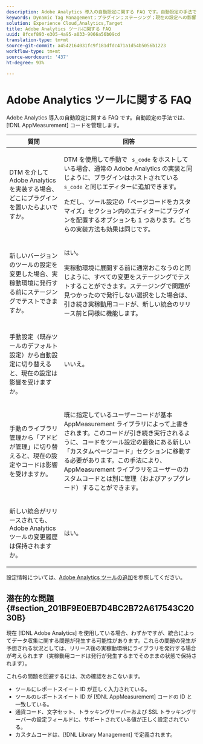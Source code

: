 ```yaml
---
description: Adobe Analytics 導入の自動設定に関する FAQ です。自動設定の手法では、AppMeasurement コードを管理します。
keywords: Dynamic Tag Management；プラグイン；ステージング；現在の設定への影響；リビジョン履歴；潜在的な問題；レポートスイートID；通貨コード；トラッキングサーバー；SSLトラッキングサーバー；カスタムコード；ライブラリ管理
solution: Experience Cloud,Analytics,Target
title: Adobe Analytics ツールに関する FAQ
uuid: 8fcef893-e305-4a95-a033-9066a56b09cd
translation-type: tm+mt
source-git-commit: a4542164031fc9f181dfdc471a1d54b5056b1223
workflow-type: tm+mt
source-wordcount: '437'
ht-degree: 93%

---
```



# Adobe Analytics ツールに関する FAQ

Adobe Analytics 導入の自動設定に関する FAQ です。自動設定の手法では、[!DNL AppMeasurement] コードを管理します。

<table id="table_A50D00E2C47A473B92DA800FB08FE640"> 
 <thead> 
  <tr> 
   <th colname="col1" class="entry"> 質問 </th> 
   <th colname="col2" class="entry"> 回答 </th> 
  </tr> 
 </thead>
 <tbody> 
  <tr> 
   <td colname="col1"> <p> DTM を介して Adobe Analytics を実装する場合、どこにプラグインを置いたらよいですか。 </p> </td> 
   <td colname="col2"> <p> DTM を使用して手動で <code> s_code</code> をホストしている場合、通常の Adobe Analytics の実装と同じように、プラグインはホストされている <code> s_code</code> と同じエディターに追加できます。 </p> <p>ただし、ツール設定の「<span class="term">ページコードをカスタマイズ</span>」セクション内のエディターにプラグインを配置するオプションも 1 つあります。どちらの実装方法も効果は同じです。 </p> </td> 
  </tr> 
  <tr> 
   <td colname="col1"> <p>新しいバージョンのツールの設定を変更した場合、実稼動環境に発行する前にステージングでテストできますか。 </p> </td> 
   <td colname="col2"> <p>はい。 </p> <p>実稼動環境に展開する前に通常おこなうのと同じように、すべての変更をステージングでテストすることができます。ステージングで問題が見つかったので発行しない選択をした場合は、引き続き実稼動用コードが、新しい統合のリリース前と同様に機能します。 </p> </td> 
  </tr> 
  <tr> 
   <td colname="col1"> <p>手動設定（既存ツールのデフォルト設定）から自動設定に切り替えると、現在の設定は影響を受けますか。 </p> </td> 
   <td colname="col2"> <p>いいえ。 </p> </td> 
  </tr> 
  <tr> 
   <td colname="col1"> <p>手動のライブラリ管理から「アドビが管理」に切り替えると、現在の設定やコードは影響を受けますか。 </p> </td> 
   <td colname="col2"> <p>既に指定しているユーザーコードが基本 <span class="keyword">AppMeasurement</span> ライブラリによって上書きされます。このコードが引き続き実行されるように、コードをツール設定の最後にある新しい「<span class="wintitle">カスタムページコード</span>」セクションに移動する必要があります。この手法により、<span class="keyword">AppMeasurement</span> ライブラリをユーザーのカスタムコードとは別に管理（およびアップグレード）することができます。 </p> </td> 
  </tr> 
  <tr> 
   <td colname="col1"> <p>新しい統合がリリースされても、<span class="keyword">Adobe Analytics</span> ツールの変更履歴は保持されますか。 </p> </td> 
   <td colname="col2"> <p>はい。 </p> </td> 
  </tr> 
 </tbody> 
</table>

設定情報については、[Adobe Analytics ツールの追加](/help/implement/other/dtm/c-aa-tool/analytics-dtm.md)を参照してください。

## 潜在的な問題 {#section_201BF9E0EB7D4BC2B72A617543C2030B}

現在 [!DNL Adobe Analytics] を使用している場合、わずかですが、統合によってデータ収集に関する問題が発生する可能性があります。これらの問題の発生が予想される状況としては、リリース後の実稼動環境にライブラリを発行する場合が考えられます（実稼動用コードは発行が発生するまでそのままの状態で保持されます）。

これらの問題を回避するには、次の確認をおこないます。

* ツールにレポートスイート ID が正しく入力されている。
* ツールのレポートスイート ID が [!DNL AppMeasurement] コードの ID と一致している。
* 通貨コード、文字セット、トラッキングサーバーおよび SSL トラッキングサーバーの設定フィールドに、サポートされている値が正しく設定されている。
* カスタムコードは、[!DNL Library Management] で定義されます。

